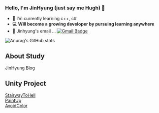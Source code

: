 ### Hello, I'm JinHyung (just say me Hugh) 👋
- 🌱 I’m currently learning c++, c#
- 💻 **Will become a growing developer by pursuing learning anywhere**
- 📮 Jinhyung's email ... [![Gmail Badge](https://img.shields.io/badge/Gmail-d14836?style=flat-square&logo=Gmail&logoColor=white&link=mailto:wlsgud16@gmail.com)](mailto:wlsgud16@gmail.com)

![Anurag's GitHub stats](https://github-readme-stats.vercel.app/api?username=jinhyung&show_icons=true&theme=radical)

## About Study
[JinHyung Blog](https://jinhyung16.github.io/)

## Unity Project
[StairwayToHell](https://github.com/JinHyung16/unity_StairwayToHell.git) <br>
[PaintUp](https://github.com/JinHyung16/unity_PaintUp.git) <br>
[AvoidColor](https://github.com/JinHyung16/unity_AvoidColor.git)

